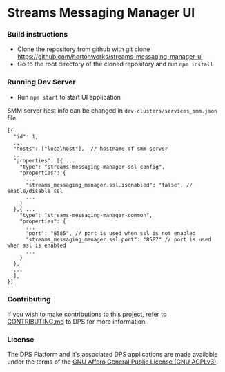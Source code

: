 <!---
  HORTONWORKS DATAPLANE SERVICE AND ITS CONSTITUENT SERVICES
  
  (c) 2016-2018 Hortonworks, Inc. All rights reserved.
  
  This code is provided to you pursuant to your written agreement with Hortonworks, which may be the terms
  of the Affero General Public License version 3 (AGPLv3), or pursuant to a written agreement with a third party
  authorized to distribute this code.  If you do not have a written agreement with Hortonworks or with
  an authorized and properly licensed third party, you do not have any rights to this code.
  
  If this code is provided to you under the terms of the AGPLv3: A) HORTONWORKS PROVIDES THIS CODE TO YOU
  WITHOUT WARRANTIES OF ANY KIND; (B) HORTONWORKS DISCLAIMS ANY AND ALL EXPRESS AND IMPLIED WARRANTIES WITH
  RESPECT TO THIS CODE, INCLUDING BUT NOT LIMITED TO IMPLIED WARRANTIES OF TITLE, NON-INFRINGEMENT, MERCHANTABILITY
  AND FITNESS FOR A PARTICULAR PURPOSE; (C) HORTONWORKS IS NOT LIABLE TO YOU, AND WILL NOT DEFEND, INDEMNIFY,
  OR HOLD YOU HARMLESS FOR ANY CLAIMS ARISING FROM OR RELATED TO THE CODE; AND (D) WITH RESPECT
  TO YOUR EXERCISE OF ANY RIGHTS GRANTED TO YOU FOR THE CODE, HORTONWORKS IS NOT LIABLE FOR ANY DIRECT,
  INDIRECT, INCIDENTAL, SPECIAL, EXEMPLARY, PUNITIVE OR CONSEQUENTIAL DAMAGES INCLUDING, BUT NOT LIMITED TO,
  DAMAGES RELATED TO LOST REVENUE, LOST PROFITS, LOSS OF INCOME, LOSS OF BUSINESS ADVANTAGE OR UNAVAILABILITY,
  OR LOSS OR CORRUPTION OF DATA.
-->
# Streams Messaging Manager UI

### Build instructions

* Clone the repository from github with git clone https://github.com/hortonworks/streams-messaging-manager-ui
* Go to the root directory of the cloned repository and run `npm install`

### Running Dev Server

* Run `npm start` to start UI application

SMM server host info can be changed in `dev-clusters/services_smm.json` file
```
[{
  "id": 1,
  ...
  "hosts": ["localhost"],  // hostname of smm server
  ...
  "properties": [{ ...
    "type": "streams-messaging-manager-ssl-config",
    "properties": {
      ...
      "streams_messaging_manager.ssl.isenabled": "false", // enable/disable ssl
      ...
    }
  },{ ...
    "type": "streams-messaging-manager-common",
    "properties": {
      ...
      "port": "8585", // port is used when ssl is not enabled
      "streams_messaging_manager.ssl.port": "8587" // port is used when ssl is enabled
      ...
    }
  },
  ...
  ],
}]
```

### Contributing

If you wish to make contributions to this project, refer to [CONTRIBUTING.md](https://github.com/hortonworks/dps_platform/blob/master/CONTRIBUTING.md) to DPS for more information.

### License

The DPS Platform and it's associated DPS applications are made available under the terms
of the [GNU Affero General Public License (GNU AGPLv3)](COPYING).
